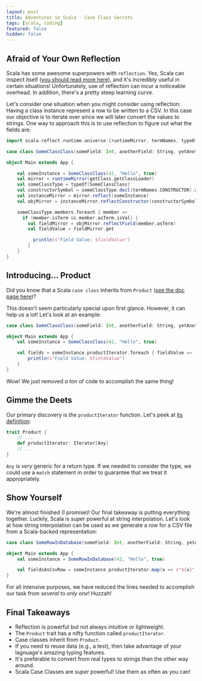 ```yaml
---
layout: post
title: Adventures in Scala - Case Class Secrets
tags: [scala, coding]
featured: false
hidden: false
---
```


## Afraid of Your Own Reflection

Scala has some awesome superpowers with `reflection`.
Yes, Scala can inspect itself ([you should read more here](https://docs.scala-lang.org/overviews/reflection/overview.html)), and it's incredibly useful in certain situations!
Unfortunately, use of reflection can incur a noticeable overhead.
In addition, there's a pretty steep learning curve.

Let's consider one situation when you might consider using reflection:
Having a class instance represent a row to be written to a CSV.
In this case our objective is to iterate over since we will later convert the values to strings.
One way to approach this is to use reflection to figure out what the fields are:

```scala
import scala.reflect.runtime.universe.{runtimeMirror, termNames, typeOf}

case class SomeClassClass(someField: Int, anotherField: String, yetAnotherField: Boolean)

object Main extends App {

    val someInstance = SomeClassClass(42, "Hello", true)
    val mirror = runtimeMirror(getClass.getClassLoader)
    val someClassType = typeOf[SomeClassClass]
    val constructorSymbol = someClassType.decl(termNames.CONSTRUCTOR).asMethod
    val instanceMirror = mirror.reflect(someInstance)
    val objMirror = instanceMirror.reflectConstructor(constructorSymbol)()

    someClassType.members.foreach { member =>
      if (member.isTerm && member.asTerm.isVal) {
        val fieldMirror = objMirror.reflectField(member.asTerm)
        val fieldValue = fieldMirror.get

          println(s"Field Value: $fieldValue")
        }
    }
}
```

## Introducing... Product

Did you know that a Scala `case class` inherits from `Product` ([see the doc page here](https://www.scala-lang.org/api/2.12.9/scala/Product.html))?

This doesn't seem particularly special upon first glance.
However, it can help us a lot!
Let's look at an example:

```scala
case class SomeClassClass(someField: Int, anotherField: String, yetAnotherField: Boolean)

object Main extends App {
    val someInstance = SomeClassClass(42, "Hello", true)

    val fields = someInstance.productIterator.foreach { fieldValue =>
        println(s"Field Value: $fieldValue")
    }
}
```

Wow!
We just removed *a ton* of code to accomplish the same thing!

## Gimme the Deets

Our primary discovery is the `productIterator` function.
Let's peek at [its definition](https://www.scala-lang.org/api/2.12.9/scala/Product.html):

```scala
trait Product {
    // ...
    def productIterator: Iterator[Any]
    // ...
}
```

`Any` is *very* generic for a return type.
If we needed to consider the type, we could use a `match` statement in order to guarantee that we treat it appropriately.

## Show Yourself

We're almost finished (I promise)!
Our final takeaway is putting everything together.
Luckily, Scala is super powerful at string interpolation.
Let's look at how string interpolation can be used as we generate a row for a CSV file from a Scala-backed representation:

```scala
case class SomeRowInDatabase(someField: Int, anotherField: String, yetAnotherField: Boolean)

object Main extends App {
    val someInstance = SomeRowInDatabase(42, "Hello", true)

    val fieldsAsCsvRow = someInstance.productIterator.map(x => s"${x}").mkString(",")
}
```

For all intensive purposes, we have reduced the lines needed to accomplish our task from *several* to *only one*!
Huzzah!

## Final Takeaways

* Reflection is powerful but not always intuitive or lightweight.
* The `Product` trait has a nifty function called `productIterator`.
* Case classes inherit from `Product`.
* If you need to reuse data (e.g., a test), then take advantage of your lagnuage's amazing typing features.
* It's preferable to convert from real types to strings than the other way around.
* Scala Case Classes are *super* powerful! Use them as often as you can!
